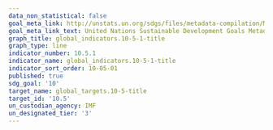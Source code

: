 ```yaml
---
data_non_statistical: false
goal_meta_link: http://unstats.un.org/sdgs/files/metadata-compilation/Metadata-Goal-10.pdf
goal_meta_link_text: United Nations Sustainable Development Goals Metadata (pdf 564kB)
graph_title: global_indicators.10-5-1-title
graph_type: line
indicator_number: 10.5.1
indicator_name: global_indicators.10-5-1-title
indicator_sort_order: 10-05-01
published: true
sdg_goal: '10'
target_name: global_targets.10-5-title
target_id: '10.5'
un_custodian_agency: IMF
un_designated_tier: '3'
---
```

